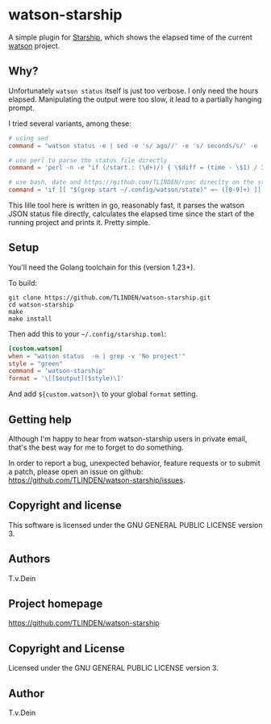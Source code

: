 # watson-starship

A simple plugin for [Starship](https://github.com/starship/starship),
which  shows the elapsed time of the current [watson](https://github.com/jazzband/Watson) project.

## Why?

Unfortunately `watson status` itself is  just too verbose. I only need
the hours elapsed. Manipulating the output were too slow, it lead to a partially hanging prompt.

I tried several variants, among these:

```toml
# using sed
command = "watson status -e | sed -e 's/ ago//' -e 's/ seconds/s/' -e 's/ minutes/m/' -e 's/ hours/h/' -e 's/just now/0/'"

# use perl to parse the status file directly
command = 'perl -n -e "if (/start.: (\d+)/) { \$diff = (time - \$1) / 3600; printf \"%.02fh\n\", \$diff; }" < ~/.config/watson/state'

# use bash, date and https://github.com/TLINDEN/rpnc direclty on the status file
command = 'if [[ "$(grep start ~/.config/watson/state)" =~ ([0-9]+) ]]; then echo $(("$(date +%s)" - "${BASH_REMATCH[1]}")) 3600 / | rpn; fi'
```

This lille tool here is written  in go, reasonably fast, it parses the
watson JSON  status file directly,  calculates the elapsed  time since
the start of the running project and prints it. Pretty simple.

## Setup

You'll need the Golang toolchain for this (version 1.23+).

To build:

```shell
git clone https://github.com/TLINDEN/watson-starship.git
cd watson-starship
make
make install
```

Then add this to your `~/.config/starship.toml`:

```toml
[custom.watson]
when = "watson status  -e | grep -v 'No project'"
style = "green"
command = 'watson-starship'
format = '\[[$output]($style)\]'
```

And add `${custom.watson}\` to your global `format` setting.

## Getting help

Although I'm happy to hear from watson-starship users in private email, that's the
best way for me to forget to do something.

In order to report a bug,  unexpected behavior, feature requests or to
submit    a    patch,    please    open   an    issue    on    github:
https://github.com/TLINDEN/watson-starship/issues.

## Copyright and license

This software is licensed under the GNU GENERAL PUBLIC LICENSE version 3.

## Authors

T.v.Dein <tom AT vondein DOT org>

## Project homepage

https://github.com/TLINDEN/watson-starship

## Copyright and License

Licensed under the GNU GENERAL PUBLIC LICENSE version 3.

## Author

T.v.Dein <tom AT vondein DOT org>

